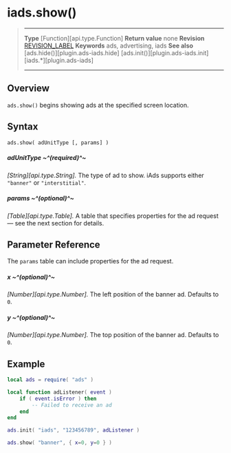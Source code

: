 # iads.show()

> --------------------- ------------------------------------------------------------------------------------------
> __Type__              [Function][api.type.Function]
> __Return value__      none
> __Revision__          [REVISION_LABEL](REVISION_URL)
> __Keywords__          ads, advertising, iads
> __See also__          [ads.hide()][plugin.ads-iads.hide]
>						[ads.init()][plugin.ads-iads.init]
>						[iads.*][plugin.ads-iads]
> --------------------- ------------------------------------------------------------------------------------------


## Overview

`ads.show()` begins showing ads at the specified screen location.


## Syntax

	ads.show( adUnitType [, params] )

##### adUnitType ~^(required)^~
_[String][api.type.String]._ The type of ad to show. iAds supports either `"banner"` or `"interstitial"`.

##### params ~^(optional)^~
_[Table][api.type.Table]._ A table that specifies properties for the ad request — see the next section for details.


## Parameter Reference

The `params` table can include properties for the ad request.

##### x ~^(optional)^~
_[Number][api.type.Number]._ The left position of the banner ad. Defaults to `0`.

##### y ~^(optional)^~
_[Number][api.type.Number]._ The top position of the banner ad. Defaults to `0`.


## Example

``````lua
local ads = require( "ads" )

local function adListener( event )
	if ( event.isError ) then
		-- Failed to receive an ad
	end
end

ads.init( "iads", "123456789", adListener )

ads.show( "banner", { x=0, y=0 } )
``````